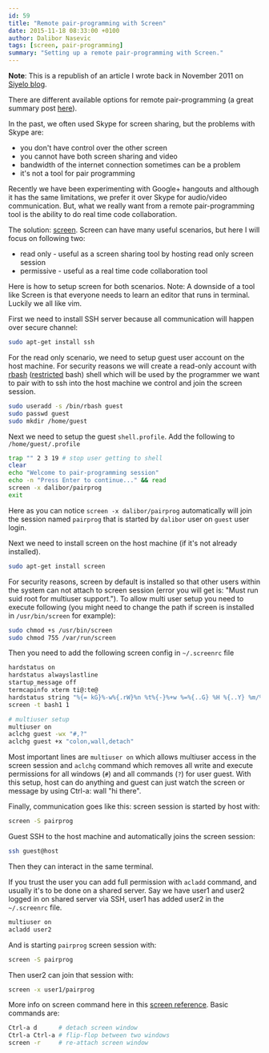```yaml
---
id: 59
title: "Remote pair-programming with Screen"
date: 2015-11-18 08:33:00 +0100
author: Dalibor Nasevic
tags: [screen, pair-programming]
summary: "Setting up a remote pair-programming with Screen."
---
```


**Note**: This is a republish of an article I wrote back in November 2011 on [Siyelo blog](http://blog.siyelo.com/remote-pair-programming-with-screen/).

There are different available options for remote pair-programming (a great summary post [here](http://evan.tiggerpalace.com/articles/2011/10/17/some-people-call-me-the-remote-pairing-guy-/)).

In the past, we often used Skype for screen sharing, but the problems with Skype are:

- you don't have control over the other screen
- you cannot have both screen sharing and video
- bandwidth of the internet connection sometimes can be a problem
- it's not a tool for pair programming

Recently we have been experimenting with Google+ hangouts and although it has the same limitations, we prefer it over Skype for audio/video communication. But, what we really want from a remote pair-programming tool is the ability to do real time code collaboration.

The solution: [screen](http://www.gnu.org/software/screen/). Screen can have many useful scenarios, but here I will focus on following two:

- read only - useful as a screen sharing tool by hosting read only screen session
- permissive - useful as a real time code collaboration tool

Here is how to setup screen for both scenarios. Note: A downside of a tool like Screen is that everyone needs to learn an editor that runs in terminal. Luckily we all like vim.

First we need to install SSH server because all communication will happen over secure channel:

```bash
sudo apt-get install ssh
```

For the read only scenario, we need to setup guest user account on the host machine. For security reasons we will create a read-only account with [rbash](http://man.he.net/man1/rbash) ([restricted](http://www.cyberciti.biz/faq/restrict-linux-users-to-their-home-directories-only/) bash) shell which will be used by the programmer we want to pair with to ssh into the host machine we control and join the screen session.

```bash
sudo useradd -s /bin/rbash guest
sudo passwd guest
sudo mkdir /home/guest
```

Next we need to setup the guest `shell.profile`. Add the following to `/home/guest/.profile`

```bash
trap "" 2 3 19 # stop user getting to shell
clear
echo "Welcome to pair-programming session"
echo -n "Press Enter to continue..." && read
screen -x dalibor/pairprog
exit
```

Here as you can notice `screen -x dalibor/pairprog` automatically will join the session named `pairprog` that is started by `dalibor` user on `guest` user login.

Next we need to install screen on the host machine (if it's not already installed).

```bash
sudo apt-get install screen
```

For security reasons, screen by default is installed so that other users within the system can not attach to screen session (error you will get is: "Must run suid root for multiuser support."). To allow multi user setup you need to execute following (you might need to change the path if screen is installed in `/usr/bin/screen` for example):

```bash
sudo chmod +s /usr/bin/screen
sudo chmod 755 /var/run/screen
```

Then you need to add the following screen config in `~/.screenrc` file

```bash
hardstatus on
hardstatus alwayslastline
startup_message off
termcapinfo xterm ti@:te@
hardstatus string "%{= kG}%-w%{.rW}%n %t%{-}%+w %=%{..G} %H %{..Y} %m/%d %C%a "
screen -t bash1 1

# multiuser setup
multiuser on
aclchg guest -wx "#,?"
aclchg guest +x "colon,wall,detach"
```

Most important lines are `multiuser on` which allows multiuser access in the screen session and `aclchg` command which removes all write and execute permissions for all windows (`#`) and all commands (`?`) for user guest. With this setup, host can do anything and guest can just watch the screen or message by using Ctrl-a: wall "hi there".

Finally, communication goes like this: screen session is started by host with:

```bash
screen -S pairprog  
```

Guest SSH to the host machine and automatically joins the screen session:

```bash
ssh guest@host  
```

Then they can interact in the same terminal.

If you trust the user you can add full permission with `acladd` command, and usually it's to be done on a shared server. Say we have user1 and user2 logged in on shared server via SSH, user1 has added user2 in the `~/.screenrc` file.

```bash
multiuser on  
acladd user2  
```

And is starting `pairprog` screen session with:

```bash
screen -S pairprog  
```

Then user2 can join that session with:

```bash
screen -x user1/pairprog  
```

More info on screen command here in this [screen reference](http://aperiodic.net/screen/quick_reference). Basic commands are:

```bash
Ctrl-a d      # detach screen window  
Ctrl-a Ctrl-a # flip-flop between two windows  
screen -r     # re-attach screen window 
```
